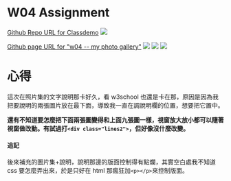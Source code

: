 # W04 Assignment

[Github Repo URL for Classdemo](https://vanary1.github.io/1101-classdemo-407100741/)
![](https://i.imgur.com/B8Ydp3s.png)

[Github page URL for "w04 -- my photo gallery"](https://vanary1.github.io/1101-classdemo-407100741/W04/my%20photo%20gallery.html)
![](https://i.imgur.com/5DEsYDa.jpg)
![](https://i.imgur.com/u8qpPso.png)
![](https://i.imgur.com/slh9HB1.png)

# 心得

這次在照片集的文字說明那卡好久，看 w3school 也還是卡在那，原因是因為我把要說明的兩張圖片放在最下面，導致我一直在調說明欄的位置，想要把它置中。

**還有不知道要怎麼把下面兩張圖變得和上面九張圖一樣，視窗放大放小都可以隨著視窗做改動。有試過打`<div class="lines2">`，但好像沒什麼改變。**

#### 追記

後來補充的圖片集+說明，說明那邊的版面控制得有點爛，其實空白處我不知道 css 要怎麼弄出來，於是只好在 html 那瘋狂加`<p></p>`來控制版面。
